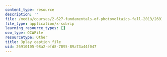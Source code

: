 ```yaml
---
content_type: resource
description: ''
file: /media/courses/2-627-fundamentals-of-photovoltaics-fall-2013/2691010598a2efd8709589a73a44f047_PLVjevMsQpQ.srt
file_type: application/x-subrip
learning_resource_types: []
ocw_type: OCWFile
resourcetype: Other
title: 3play caption file
uid: 26910105-98a2-efd8-7095-89a73a44f047
---
```

